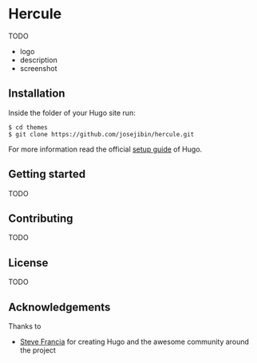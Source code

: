 # Hercule

TODO
  - logo
  - description
  - screenshot

## Installation

Inside the folder of your Hugo site run:

    $ cd themes
    $ git clone https://github.com/josejibin/hercule.git

For more information read the official [setup guide](//gohugo.io/overview/installing/) of Hugo.


## Getting started

TODO

## Contributing

TODO

## License

TODO

## Acknowledgements

Thanks to

- [Steve Francia](//github.com/spf13) for creating Hugo and the awesome community around the project
